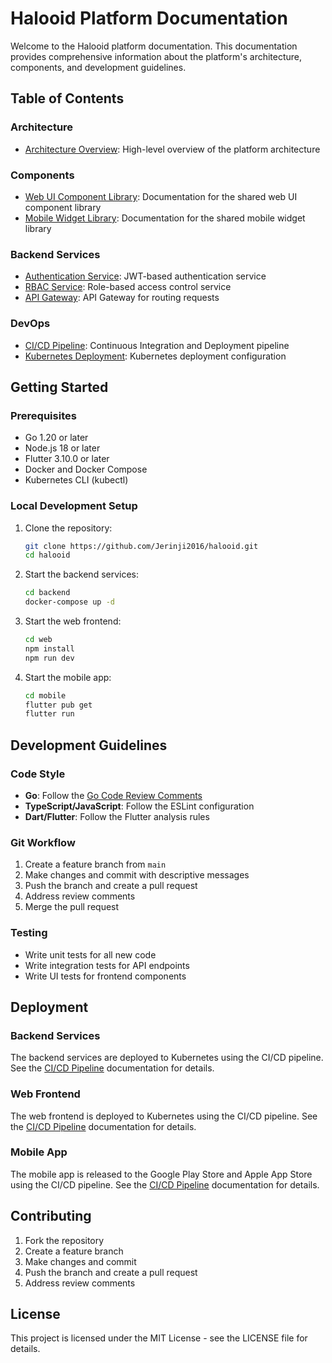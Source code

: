 # Halooid Platform Documentation

Welcome to the Halooid platform documentation. This documentation provides comprehensive information about the platform's architecture, components, and development guidelines.

## Table of Contents

### Architecture

- [Architecture Overview](architecture/overview.md): High-level overview of the platform architecture

### Components

- [Web UI Component Library](components/ui-components.md): Documentation for the shared web UI component library
- [Mobile Widget Library](components/mobile-widgets.md): Documentation for the shared mobile widget library

### Backend Services

- [Authentication Service](backend/authentication.md): JWT-based authentication service
- [RBAC Service](backend/rbac.md): Role-based access control service
- [API Gateway](backend/api-gateway.md): API Gateway for routing requests

### DevOps

- [CI/CD Pipeline](devops/ci-cd.md): Continuous Integration and Deployment pipeline
- [Kubernetes Deployment](devops/kubernetes.md): Kubernetes deployment configuration

## Getting Started

### Prerequisites

- Go 1.20 or later
- Node.js 18 or later
- Flutter 3.10.0 or later
- Docker and Docker Compose
- Kubernetes CLI (kubectl)

### Local Development Setup

1. Clone the repository:
   ```bash
   git clone https://github.com/Jerinji2016/halooid.git
   cd halooid
   ```

2. Start the backend services:
   ```bash
   cd backend
   docker-compose up -d
   ```

3. Start the web frontend:
   ```bash
   cd web
   npm install
   npm run dev
   ```

4. Start the mobile app:
   ```bash
   cd mobile
   flutter pub get
   flutter run
   ```

## Development Guidelines

### Code Style

- **Go**: Follow the [Go Code Review Comments](https://github.com/golang/go/wiki/CodeReviewComments)
- **TypeScript/JavaScript**: Follow the ESLint configuration
- **Dart/Flutter**: Follow the Flutter analysis rules

### Git Workflow

1. Create a feature branch from `main`
2. Make changes and commit with descriptive messages
3. Push the branch and create a pull request
4. Address review comments
5. Merge the pull request

### Testing

- Write unit tests for all new code
- Write integration tests for API endpoints
- Write UI tests for frontend components

## Deployment

### Backend Services

The backend services are deployed to Kubernetes using the CI/CD pipeline. See the [CI/CD Pipeline](devops/ci-cd.md) documentation for details.

### Web Frontend

The web frontend is deployed to Kubernetes using the CI/CD pipeline. See the [CI/CD Pipeline](devops/ci-cd.md) documentation for details.

### Mobile App

The mobile app is released to the Google Play Store and Apple App Store using the CI/CD pipeline. See the [CI/CD Pipeline](devops/ci-cd.md) documentation for details.

## Contributing

1. Fork the repository
2. Create a feature branch
3. Make changes and commit
4. Push the branch and create a pull request
5. Address review comments

## License

This project is licensed under the MIT License - see the LICENSE file for details.
